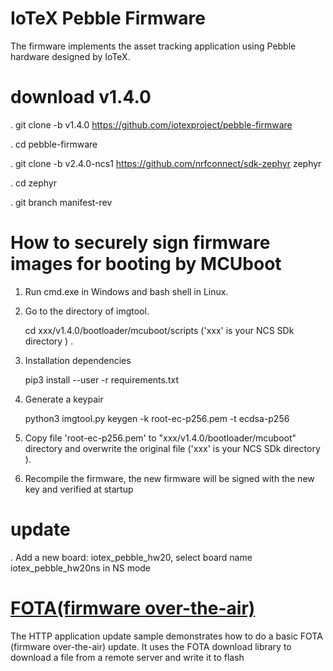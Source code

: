 
# IoTeX Pebble Firmware

The firmware implements the asset tracking application using Pebble hardware designed by IoTeX.

# download v1.4.0

. git clone -b v1.4.0 https://github.com/iotexproject/pebble-firmware

. cd  pebble-firmware

. git clone -b v2.4.0-ncs1  https://github.com/nrfconnect/sdk-zephyr  zephyr

. cd  zephyr

. git branch manifest-rev

# How to securely sign firmware images for booting by MCUboot

1. Run cmd.exe in Windows and bash shell in Linux.

2. Go to the directory of imgtool.

   cd    xxx/v1.4.0/bootloader/mcuboot/scripts  ('xxx' is your NCS SDk directory ) .

3. Installation dependencies

   pip3 install --user -r  requirements.txt

4. Generate a keypair

   python3  imgtool.py  keygen -k root-ec-p256.pem -t ecdsa-p256

5.  Copy file 'root-ec-p256.pem' to  "xxx/v1.4.0/bootloader/mcuboot"  directory and overwrite the original file ('xxx' is your NCS SDk directory ). 


6.   Recompile the firmware, the new firmware will be signed with the new key and verified at startup

# update
. Add a new board: iotex_pebble_hw20, select board name iotex_pebble_hw20ns in NS mode

#  [FOTA(firmware over-the-air)](https://github.com/iotexproject/pebble-firmware/tree/v1.4.0/nrf/samples/nrf9160/http_application_update)

   The HTTP application update sample demonstrates how to do a basic FOTA (firmware over-the-air) update. It uses the FOTA download library to download a file from a remote server and write it to flash
   

